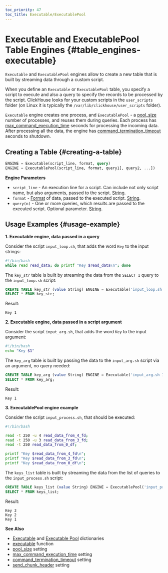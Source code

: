 ```yaml
---
toc_priority: 47
toc_title: Executable/ExecutablePool
---
```


# Executable and ExecutablePool Table Engines {#table_engines-executable}

`Executable` and `ExecutablePool` engines allow to create a new table that is built by streaming data through a custom script.  

When you define an `Executable` or `ExecutablePool` table, you specify a script to execute and also a query to specify the records to be processed by the script. ClickHouse looks for your custom scripts in the `user_scripts` folder (on Linux it is typically the `/var/lib/clickhouse/user_scripts` folder). 

`Executable` engine creates one process, and `ExecutablePool` - a [pool_size](../../../operations/settings/settings.md#pool_size) number of processes, and reuses them during queries. Each process has [max_command_execution_time](../../../operations/settings/settings.md#max_command_execution_time) seconds for processing the incoming data. After processing all the data, the engine has [command_termination_timeout](../../../operations/settings/settings.md#command_termination_timeout) seconds to shutdown.

## Creating a Table {#creating-a-table}

``` sql
ENGINE = Executable(script_line, format, query)
ENGINE = ExecutablePool(script_line, format, query1[, query2, ...])
```

**Engine Parameters**

- `script_line` - An execution line for a script. Can include not only script name, but also arguments, passed to the script. [String](../../../sql-reference/data-types/string.md).
- `format` - [Format](../../../interfaces/formats.md) of data, passed to the executed script. [String](../../../sql-reference/data-types/string.md).
- `query(n)` - One or more queries, which results are passed to the executed script. Optional parameter. [String](../../../sql-reference/data-types/string.md).


## Usage Examples {#usage-example}

**1. Executable engine, data passed in a query**

Consider the script `input_loop.sh`, that adds the word `Key` to the input strings:

```bash
#!/bin/bash
while read read_data; do printf "Key $read_data\n"; done
```

The `key_str` table is built by streaming the data from the `SELECT 1` query to the `input_loop.sh` script:

```sql
CREATE TABLE key_str (value String) ENGINE = Executable('input_loop.sh', 'TabSeparated', (SELECT 1));
SELECT * FROM key_str;
```

Result:

```text
Key 1
```

**2. Executable engine, data passed in a script argument**

Consider the script `input_arg.sh`, that adds the word `Key` to the input argument:

```bash
#!/bin/bash
echo "Key $1"
```

The `key_arg` table is built by passing the data to the `input_arg.sh` script via an argument, no query needed:

```sql
CREATE TABLE key_arg (value String) ENGINE = Executable('input_arg.sh 1', 'TabSeparated');
SELECT * FROM key_arg;
```

Result:

```text
Key 1
```

**3. ExecutablePool engine example**

Consider the script `input_process.sh`, that should be executed:

```bash
#!/bin/bash

read -t 250 -u 4 read_data_from_4_fd;
read -t 250 -u 3 read_data_from_3_fd;
read -t 250 read_data_from_0_df;

printf "Key $read_data_from_4_fd\n";
printf "Key $read_data_from_3_fd\n";
printf "Key $read_data_from_0_df\n";
```

The `keys_list` table is built by streaming the data from the list of queries to the `input_process.sh` script:

``` sql
CREATE TABLE keys_list (value String) ENGINE = ExecutablePool('input_process.sh', 'TabSeparated', (SELECT 1), (SELECT 2), (SELECT 3));
SELECT * FROM keys_list;
```

Result:

```text
Key 3
Key 2
Key 1
```

**See Also**

-   [Executable](../../../sql-reference/dictionaries/external-dictionaries/external-dicts-dict-sources.md#dicts-external_dicts_dict_sources-executable) and [Executable Pool](../../../sql-reference/dictionaries/external-dictionaries/external-dicts-dict-sources.md#dicts-external_dicts_dict_sources-executable_pool) dictionaries
-   [executable](../../../sql-reference/table-functions/executable.md) function
-   [pool_size](../../../operations/settings/settings.md#pool_size) setting
-   [max_command_execution_time](../../../operations/settings/settings.md#max_command_execution_time) setting
-   [command_termination_timeout](../../../operations/settings/settings.md#command_termination_timeout) setting
-   [send_chunk_header](../../../operations/settings/settings.md#send_chunk_header) setting